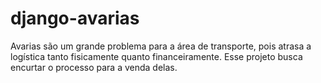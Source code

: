 # django-avarias
Avarias são um grande problema para a área de transporte, pois atrasa a logística tanto fisicamente quanto financeiramente.  Esse projeto busca encurtar o processo para a venda delas.
